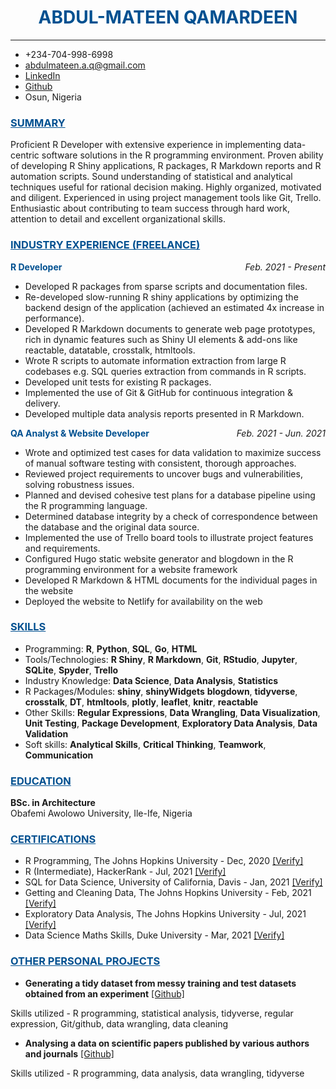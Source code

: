 <h1><center span style = 'color: #005090'>ABDUL-MATEEN QAMARDEEN</center></h1>

---

- +234-704-998-6998
- [abdulmateen.a.q@gmail.com](mailto:abdulmateenqamardeen@gmail.com)
- [LinkedIn](https://www.linkedin.com/in/abdulmateenqamardeen/)
- [Github](https://github.com/DISCRETEboi)
- Osun, Nigeria

<h3><u span style = 'color: #005090'>SUMMARY</u></h3>

Proficient R Developer with extensive experience in implementing data-centric software solutions in the R programming environment. Proven ability of developing R Shiny applications, R packages, R Markdown reports and R automation scripts. Sound understanding of statistical and analytical techniques useful for rational decision making. Highly organized, motivated and diligent. Experienced in using project management tools like Git, Trello. Enthusiastic about contributing to team success through hard work, attention to detail and excellent organizational skills.

<h3><u style = 'color:#005090'>INDUSTRY EXPERIENCE (FREELANCE)</u></h3>
  
<b style='color:#005090'>R Developer</b>
<span style='float:right;font-style:italic'>Feb. 2021 - Present</span>

- Developed R packages from sparse scripts and documentation files.
- Re-developed slow-running R shiny applications by optimizing the backend design of the application (achieved an estimated 4x increase in performance).
- Developed R Markdown documents to generate web page prototypes, rich in dynamic features such as Shiny UI elements & add-ons like reactable, datatable, crosstalk, htmltools.
- Wrote R scripts to automate information extraction from large R codebases e.g. SQL queries extraction from commands in R scripts.
- Developed unit tests for existing R packages.
- Implemented the use of Git & GitHub for continuous integration & delivery.
- Developed multiple data analysis reports presented in R Markdown.
  
<b style='color:#005090'>QA Analyst & Website Developer</b>
<span style='float:right;font-style:italic'>Feb. 2021 - Jun. 2021</span>

- Wrote and optimized test cases for data validation to maximize success of manual software testing with consistent, thorough approaches.  
- Reviewed project requirements to uncover bugs and vulnerabilities, solving robustness issues.  
- Planned and devised cohesive test plans for a database pipeline using the R programming language.
- Determined database integrity by a check of correspondence between the database and the original data source.
- Implemented the use of Trello board tools to illustrate project features and requirements.
- Configured Hugo static website generator and blogdown in the R programming environment for a website framework
- Developed R Markdown & HTML documents for the individual pages in the website
- Deployed the website to Netlify for availability on the web

<h3><u span style = 'color: #005090'>SKILLS</u></h3>

- Programming: **R**, **Python**, **SQL**, **Go**, **HTML** 
- Tools/Technologies: **R Shiny**, **R Markdown**, **Git**, **RStudio**, **Jupyter**, **SQLite**, **Spyder**, **Trello**  
- Industry Knowledge: **Data Science**, **Data Analysis**, **Statistics**
- R Packages/Modules: **shiny**, **shinyWidgets** **blogdown**, **tidyverse**, **crosstalk**, **DT**, **htmltools**, **plotly**, **leaflet**, **knitr**, **reactable**  
- Other Skills: **Regular Expressions**, **Data Wrangling**, **Data Visualization**, **Unit Testing**, **Package Development**, **Exploratory Data Analysis**, **Data Validation**
- Soft skills: **Analytical Skills**, **Critical Thinking**, **Teamwork**, **Communication**

<h3><u span style = 'color: #005090'>EDUCATION</u></h3>

**BSc. in Architecture**  
Obafemi Awolowo University, Ile-Ife, Nigeria

<h3><u span style = 'color: #005090'>CERTIFICATIONS</u></h3>

- R Programming, The Johns Hopkins University - Dec, 2020 [[Verify]](https://www.coursera.org/account/accomplishments/verify/E2AF2R632Z2S?utm_source%3Dandroid%26utm_medium%3Dcertificate%26utm_content%3Dcert_image%26utm_campaign%3Dsharing_cta%26utm_product%3Dcourse)
- R (Intermediate), HackerRank - Jul, 2021 [[Verify]](https://www.hackerrank.com/certificates/f8006c3f3635)
- SQL for Data Science, University of California, Davis - Jan, 2021 [[Verify]](https://www.coursera.org/account/accomplishments/verify/D6XQBUEZ4YR6?utm_source%3Dandroid%26utm_medium%3Dcertificate%26utm_content%3Dcert_image%26utm_campaign%3Dsharing_cta%26utm_product%3Dcourse)
- Getting and Cleaning Data, The Johns Hopkins University - Feb, 2021 [[Verify]](https://www.coursera.org/account/accomplishments/verify/393DD79E5C36?utm_source%3Dandroid%26utm_medium%3Dcertificate%26utm_content%3Dcert_image%26utm_campaign%3Dsharing_cta%26utm_product%3Dcourse)
- Exploratory Data Analysis, The Johns Hopkins University - Jul, 2021 [[Verify]](https://www.coursera.org/account/accomplishments/verify/S84B68VZ5DZP?utm_source%3Dandroid%26utm_medium%3Dcertificate%26utm_content%3Dcert_image%26utm_campaign%3Dsharing_cta%26utm_product%3Dcourse)
- Data Science Maths Skills, Duke University - Mar, 2021 [[Verify]](https://www.coursera.org/account/accomplishments/verify/YJ8TDU33JGJ7?utm_source%3Dandroid%26utm_medium%3Dcertificate%26utm_content%3Dcert_image%26utm_campaign%3Dsharing_cta%26utm_product%3Dcourse)

<h3><u span style = 'color: #005090'>OTHER PERSONAL PROJECTS</u></h3>

- **Generating a tidy dataset from messy training and test datasets obtained from an experiment** [[Github]](https://github.com/DISCRETEboi/HumanActivityRecognition)

Skills utilized - R programming, statistical analysis, tidyverse, regular expression, Git/github, data wrangling, data cleaning

- **Analysing a data on scientific papers published by various authors and journals**  [[Github]](https://github.com/DISCRETEboi/Oke)

Skills utilized - R programming, data analysis, data wrangling, tidyverse

